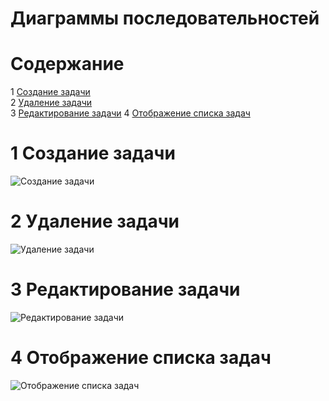 # Диаграммы последовательностей

# Содержание
1 [Создание задачи](#create)  
2 [Удаление задачи](#delete)  
3 [Редактирование задачи](#edit)
4 [Отображение списка задач](#show)

<a name="create"/>

# 1 Создание задачи
![Создание задачи](https://github.com/sasha451/Task-Planner/blob/master/Images/Task's%20Creating(sequence).png)

<a name="delete"/>

# 2 Удаление задачи
![Удаление задачи](https://github.com/sasha451/Task-Planner/blob/master/Images/Task's%20Deleting(sequence).png)

<a name="edit"/>

# 3 Редактирование задачи
![Редактирование задачи](https://github.com/sasha451/Task-Planner/blob/master/Images/Task's%20Editing(sequence).png)

<a name="show"/>

# 4 Отображение списка задач
![Отображение списка задач](https://github.com/sasha451/Task-Planner/blob/master/Images/Task's%20Displaying(sequence).png)